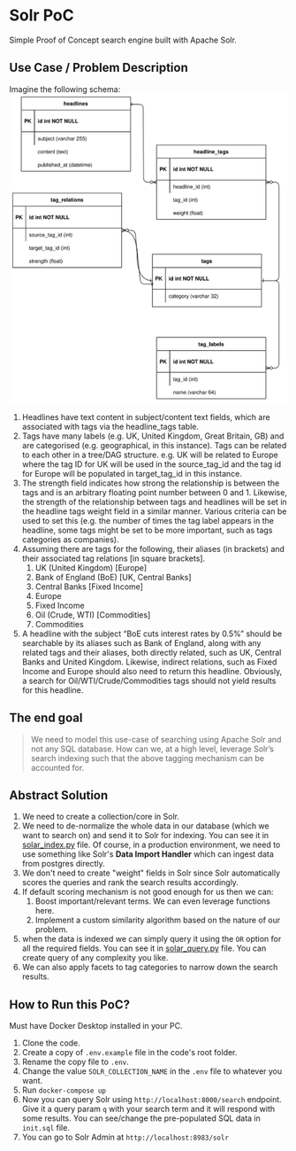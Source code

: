 # Solr PoC

Simple Proof of Concept search engine built with Apache Solr.

## Use Case / Problem Description
Imagine the following schema:
![Schema](./schema.png)

1. Headlines have text content in subject/content text fields, which are associated with tags via the headline_tags table.
2. Tags have many labels (e.g. UK, United Kingdom, Great Britain, GB) and are categorised (e.g. geographical, in this instance). Tags can be related to each other in a tree/DAG structure. e.g. UK will be related to Europe where the tag ID for UK will be used in the source_tag_id and the tag id for Europe will be populated in target_tag_id in this instance.
3. The strength field indicates how strong the relationship is between the tags and is an arbitrary floating point number between 0 and 1. Likewise, the strength of the relationship between tags and headlines will be set in the headline tags weight field in a similar manner. Various criteria can be used to set this (e.g. the number of times the tag label appears in the headline, some tags might be set to be more important, such as tags categories as companies).
4. Assuming there are tags for the following, their aliases (in brackets) and their associated tag relations [in square brackets]. 
   1. UK (United Kingdom) [Europe]
   2. Bank of England (BoE) [UK, Central Banks]
   3. Central Banks [Fixed Income]
   4. Europe 
   5. Fixed Income 
   6. Oil (Crude, WTI) [Commodities]
   7. Commodities
5. A headline with the subject “BoE cuts interest rates by 0.5%” should be searchable by its aliases such as Bank of England, along with any related tags and their aliases, both directly related, such as UK, Central Banks and United Kingdom. Likewise, indirect relations, such as Fixed Income and Europe should also need to return this headline. Obviously, a search for Oil/WTI/Crude/Commodities tags should not yield results for this headline.

## The end goal
> We need to model this use-case of searching using Apache Solr and not any SQL database. How can we, at a high level, leverage Solr’s search indexing such that the above tagging mechanism can be accounted for.

## Abstract Solution
1. We need to create a collection/core in Solr.
2. We need to de-normalize the whole data in our database (which we want to search on) and send it to Solr for indexing. You can see it in [solar_index.py](./solr_index.py) file. Of course, in a production environment, we need to use something like Solr's **Data Import Handler** which can ingest data from postgres directly.
3. We don't need to create "weight" fields in Solr since Solr automatically scores the queries and rank the search results accordingly. 
4. If default scoring mechanism is not good enough for us then we can:
   1. Boost important/relevant terms. We can even leverage functions here.
   2. Implement a custom similarity algorithm based on the nature of our problem.
5. when the data is indexed we can simply query it using the `OR` option for all the required fields. You can see it in [solar_query.py](./solr_query.py) file. You can create query of any complexity you like.
6. We can also apply facets to tag categories to narrow down the search results.


## How to Run this PoC?

Must have Docker Desktop installed in your PC.

1. Clone the code.
2. Create a copy of `.env.example` file in the code's root folder.
3. Rename the copy file to `.env`.
4. Change the value `SOLR_COLLECTION_NAME` in the `.env` file to whatever you want.
5. Run `docker-compose up`
6. Now you can query Solr using `http://localhost:8000/search` endpoint. Give it a query param `q` with your search term and it will respond with some results. You can see/change the pre-populated SQL data in `init.sql` file.
7. You can go to Solr Admin at `http://localhost:8983/solr`
